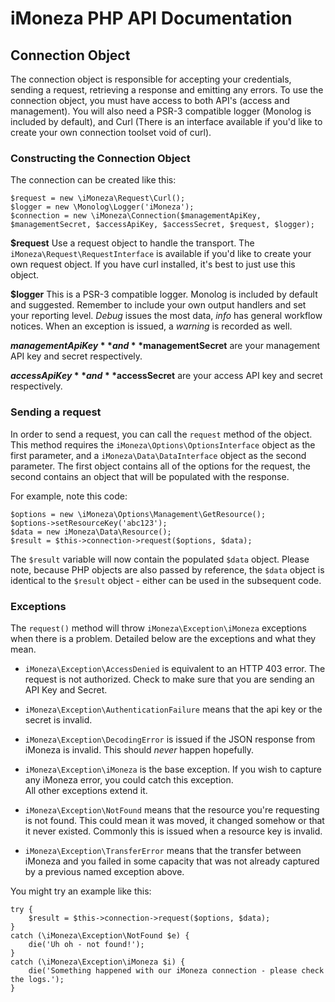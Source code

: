# iMoneza PHP API Documentation

## Connection Object

The connection object is responsible for accepting your credentials, sending a request, retrieving a response and emitting
any errors.  To use the connection object, you must have access to both API's (access and management).  You will also need
a PSR-3 compatible logger (Monolog is included by default), and Curl (There is an interface available if you'd like to create
your own connection toolset void of curl).

### Constructing the Connection Object

The connection can be created like this:

    $request = new \iMoneza\Request\Curl();
    $logger = new \Monolog\Logger('iMoneza');
    $connection = new \iMoneza\Connection($managementApiKey, $managementSecret, $accessApiKey, $accessSecret, $request, $logger);

**$request** Use a request object to handle the transport.  The `iMoneza\Request\RequestInterface` is available if you'd
like to create your own request object.  If you have curl installed, it's best to just use this object.

**$logger** This is a PSR-3 compatible logger.  Monolog is included by default and suggested.  Remember to include your own
output handlers and set your reporting level.  _Debug_ issues the most data, _info_ has general workflow notices.  When 
an exception is issued, a _warning_ is recorded as well.

**$managementApiKey** and **$managementSecret** are your management API key and secret respectively.

**$accessApiKey** and **$accessSecret** are your access API key and secret respectively.

### Sending a request

In order to send a request, you can call the `request` method of the object.  This method requires the `iMoneza\Options\OptionsInterface`
object as the first parameter, and a `iMoneza\Data\DataInterface` object as the second parameter.  The first object
contains all of the options for the request, the second contains an object that will be populated with the response.

For example, note this code:

    $options = new \iMoneza\Options\Management\GetResource();
    $options->setResourceKey('abc123');
    $data = new iMoneza\Data\Resource();
    $result = $this->connection->request($options, $data);
    
The `$result` variable will now contain the populated `$data` object.  Please note, because PHP objects are also passed
by reference, the `$data` object is identical to the `$result` object - either can be used in the subsequent code.

### Exceptions

The `request()` method will throw `iMoneza\Exception\iMoneza` exceptions when there is a problem.  Detailed below are the exceptions
and what they mean.

- `iMoneza\Exception\AccessDenied` is equivalent to an HTTP 403 error.  The request is not authorized.  Check to make sure 
that you are sending an API Key and Secret.

- `iMoneza\Exception\AuthenticationFailure` means that the api key or the secret is invalid.

- `iMoneza\Exception\DecodingError` is issued if the JSON response from iMoneza is invalid.  This should _never_ happen hopefully.

- `iMoneza\Exception\iMoneza` is the base exception.  If you wish to capture any iMoneza error, you could catch this exception.  
All other exceptions extend it.

- `iMoneza\Exception\NotFound` means that the resource you're requesting is not found.  This could mean it was moved, it changed 
somehow or that it never existed.  Commonly this is issued when a resource key is invalid.

- `iMoneza\Exception\TransferError` means that the transfer between iMoneza and you failed in some capacity that was not
already captured by a previous named exception above.

You might try an example like this:

    try {
        $result = $this->connection->request($options, $data);
    } 
    catch (\iMoneza\Exception\NotFound $e) {
        die('Uh oh - not found!');
    }
    catch (\iMoneza\Exception\iMoneza $i) {
        die('Something happened with our iMoneza connection - please check the logs.');
    }
    

